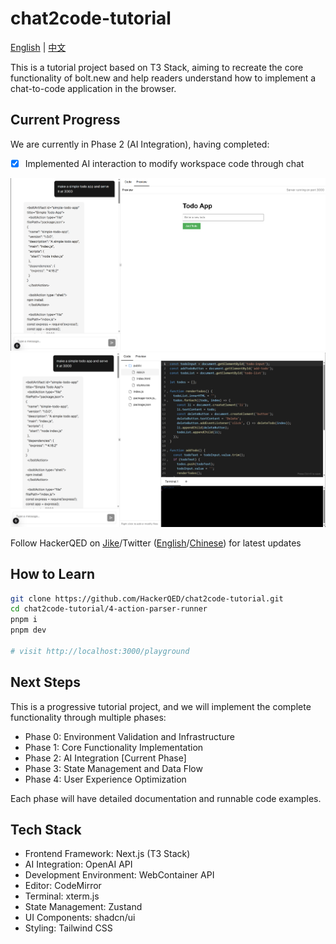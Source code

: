 # chat2code-tutorial

[English](./README.md) | [中文](./README.zh.md)

This is a tutorial project based on T3 Stack, aiming to recreate the core functionality of bolt.new and help readers understand how to implement a chat-to-code application in the browser.

## Current Progress

We are currently in Phase 2 (AI Integration), having completed:

- [x] Implemented AI interaction to modify workspace code through chat

![4-demo-1.png](./assets/4-demo-1.png)
![4-demo-2.png](./assets/4-demo-2.png)

Follow HackerQED on [Jike](https://m.okjike.com/users/C4A32452-F5EE-48CF-B522-24D68EEA1662)/Twitter ([English](https://x.com/HackerQED)/[Chinese](https://x.com/HackerQEDCN)) for latest updates

## How to Learn

```bash
git clone https://github.com/HackerQED/chat2code-tutorial.git
cd chat2code-tutorial/4-action-parser-runner
pnpm i
pnpm dev

# visit http://localhost:3000/playground
```

## Next Steps

This is a progressive tutorial project, and we will implement the complete functionality through multiple phases:

- Phase 0: Environment Validation and Infrastructure
- Phase 1: Core Functionality Implementation
- Phase 2: AI Integration [Current Phase]
- Phase 3: State Management and Data Flow
- Phase 4: User Experience Optimization

Each phase will have detailed documentation and runnable code examples.

## Tech Stack

- Frontend Framework: Next.js (T3 Stack)
- AI Integration: OpenAI API
- Development Environment: WebContainer API
- Editor: CodeMirror
- Terminal: xterm.js
- State Management: Zustand
- UI Components: shadcn/ui
- Styling: Tailwind CSS
